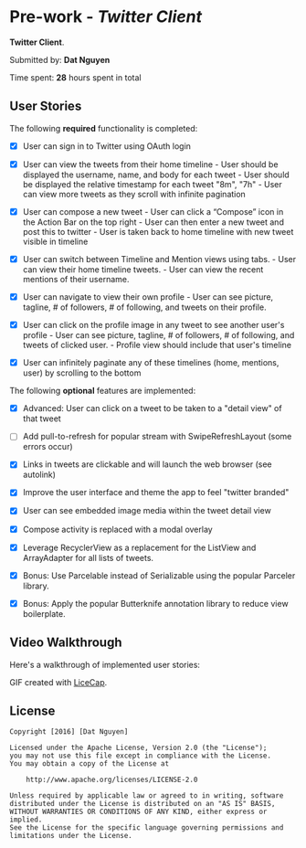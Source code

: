 # Pre-work - *Twitter Client*

**Twitter Client**.

Submitted by: **Dat Nguyen**

Time spent: **28** hours spent in total

## User Stories

The following **required** functionality is completed:

* [x] User can sign in to Twitter using OAuth login
* [x] User can view the tweets from their home timeline 
      - User should be displayed the username, name, and body for each tweet
      - User should be displayed the relative timestamp for each tweet "8m", "7h"
      - User can view more tweets as they scroll with infinite pagination
* [x] User can compose a new tweet 
      - User can click a “Compose” icon in the Action Bar on the top right
      - User can then enter a new tweet and post this to twitter
      - User is taken back to home timeline with new tweet visible in timeline
* [x] User can switch between Timeline and Mention views using tabs. 
      - User can view their home timeline tweets.
      - User can view the recent mentions of their username.
* [x] User can navigate to view their own profile
      - User can see picture, tagline, # of followers, # of following, and tweets on their profile.
* [x] User can click on the profile image in any tweet to see another user's profile
      - User can see picture, tagline, # of followers, # of following, and tweets of clicked user.
      - Profile view should include that user's timeline
* [x] User can infinitely paginate any of these timelines (home, mentions, user) by scrolling to the bottom


The following **optional** features are implemented:
* [x] Advanced: User can click on a tweet to be taken to a "detail view" of that tweet
* [ ] Add pull-to-refresh for popular stream with SwipeRefreshLayout (some errors occur)
* [x] Links in tweets are clickable and will launch the web browser (see autolink)
* [x] Improve the user interface and theme the app to feel "twitter branded"
* [x] User can see embedded image media within the tweet detail view
* [x] Compose activity is replaced with a modal overlay
* [x] Leverage RecyclerView as a replacement for the ListView and ArrayAdapter for all lists of tweets.

* [x] Bonus: Use Parcelable instead of Serializable using the popular Parceler library.
* [x] Bonus: Apply the popular Butterknife annotation library to reduce view boilerplate.

## Video Walkthrough 

Here's a walkthrough of implemented user stories:


GIF created with [LiceCap](http://www.cockos.com/licecap/).


## License

    Copyright [2016] [Dat Nguyen]

    Licensed under the Apache License, Version 2.0 (the "License");
    you may not use this file except in compliance with the License.
    You may obtain a copy of the License at

        http://www.apache.org/licenses/LICENSE-2.0

    Unless required by applicable law or agreed to in writing, software
    distributed under the License is distributed on an "AS IS" BASIS,
    WITHOUT WARRANTIES OR CONDITIONS OF ANY KIND, either express or implied.
    See the License for the specific language governing permissions and
    limitations under the License.
